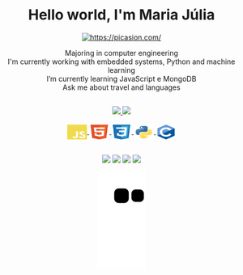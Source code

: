 <div align="center">
<h1>Hello world, I'm Maria Júlia</h1>

<a href="https://picasion.com/"><img src="https://i.picasion.com/pic91/4bc6193413955c65aa35c2951853d2b3.gif" width="125" height="125" border="0" alt="https://picasion.com/" /></a><br /><a href="https://picasion.com/"></a>
  
Majoring in computer engineering
<br>I'm currently working with embedded systems, Python and machine learning
<br>I’m currently learning JavaScript e MongoDB
<br>Ask me about travel and languages
</div>

##

<div align="center">
  <a href="https://github.com/majuzabbal">
  <img height="180em" src="https://github-readme-stats.vercel.app/api?username=majuzabbal&show_icons=true&theme=radical&include_all_commits=true&count_private=true"/>
  <img height="180em" src="https://github-readme-stats.vercel.app/api/top-langs/?username=majuzabbal&layout=compact&langs_count=7&theme=radical"/>
</div>

<div style="display: inline_block" align="center"><br>
  <img align="center" alt="Maju-Js" height="30" width="40" src="https://raw.githubusercontent.com/devicons/devicon/master/icons/javascript/javascript-plain.svg">
  <img align="center" alt="Maju-HTML" height="30" width="40" src="https://raw.githubusercontent.com/devicons/devicon/master/icons/html5/html5-original.svg">
  <img align="center" alt="Maju-CSS" height="30" width="40" src="https://raw.githubusercontent.com/devicons/devicon/master/icons/css3/css3-original.svg">
  <img align="center" alt="Maju-Python" height="30" width="40" src="https://raw.githubusercontent.com/devicons/devicon/master/icons/python/python-original.svg">
  <img align="center" alt="Maju-C" height="30" width="40" src="https://raw.githubusercontent.com/devicons/devicon/master/icons/c/c-original.svg">
</div>

 ##
  
<div align="center"> 
  <a href="https://instagram.com/majuzabbal" target="_blank"><img src="https://img.shields.io/badge/-Instagram-%23E4405F?style=for-the-badge&logo=instagram&logoColor=white" target="_blank"></a>
  <a href = "mailto:majuzabbal@gmail.com"><img src="https://img.shields.io/badge/-Gmail-%23333?style=for-the-badge&logo=gmail&logoColor=white" target="_blank"></a>
  <a href="https://www.linkedin.com/in/maria-julia-zabbal" target="_blank"><img src="https://img.shields.io/badge/-LinkedIn-%230077B5?style=for-the-badge&logo=linkedin&logoColor=white" target="_blank"></a>
  <a href="https://www.linkedin.com/in/maria-julia-zabbal" target="_blank"><img src="https://img.shields.io/badge/Blogger-FF5722?style=for-the-badge&logo=blogger&logoColor=white"></a>
 
  ![Snake animation](https://github.com/rafaballerini/rafaballerini/blob/output/github-contribution-grid-snake.svg)
 
</div>
